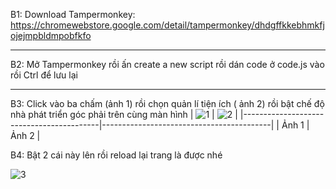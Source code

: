 B1: Download Tampermonkey: https://chromewebstore.google.com/detail/tampermonkey/dhdgffkkebhmkfjojejmpbldmpobfkfo
_________________________________________________________________________________________________________________
B2: Mở Tampermonkey rồi ấn create a new script rồi dán code ở code.js vào rồi Ctrl để lưu lại
_________________________________________________________________________________________________________________
B3: Click vào ba chấm (ảnh 1) rồi chọn quản lí tiện ích ( ảnh 2) rồi bật chế độ nhà phát triển góc phải trên cùng màn hình 
| ![1](https://i.postimg.cc/xdmVCBKZ/1.jpg) | ![2](https://i.postimg.cc/SRsZXzBK/2.jpg) |
|------------------------------------------|------------------------------------------|
| Ảnh 1                                     | Ảnh 2                                     |

B4: Bật 2 cái này lên rồi reload lại trang là được nhé

 ![3](https://i.postimg.cc/CKgmG23X/3.jpg)
